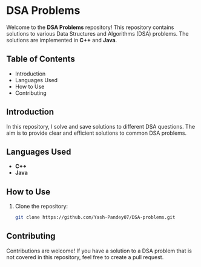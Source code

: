 # DSA Problems

Welcome to the **DSA Problems** repository! This repository contains solutions to various Data Structures and Algorithms (DSA) problems. The solutions are implemented in **C++** and **Java**.

## Table of Contents

- Introduction
- Languages Used
- How to Use
- Contributing

## Introduction

In this repository, I solve and save solutions to different DSA questions. The aim is to provide clear and efficient solutions to common DSA problems.

## Languages Used

- **C++**
- **Java**


## How to Use

1. Clone the repository:
   ```sh
   git clone https://github.com/Yash-Pandey07/DSA-problems.git

## Contributing
Contributions are welcome! If you have a solution to a DSA problem that is not covered in this repository, feel free to create a pull request.
